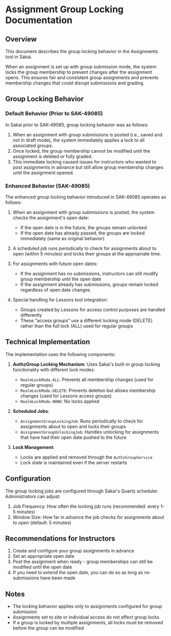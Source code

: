 # Assignment Group Locking Documentation

## Overview

This document describes the group locking behavior in the Assignments tool in Sakai.

When an assignment is set up with group submission mode, the system locks the group membership to prevent changes after the assignment opens. This ensures fair and consistent group assignments and prevents membership changes that could disrupt submissions and grading.

## Group Locking Behavior

### Default Behavior (Prior to SAK-49085)

In Sakai prior to SAK-49085, group locking behavior was as follows:

1. When an assignment with group submissions is posted (i.e., saved and not in draft mode), the system immediately applies a lock to all associated groups.
2. Once locked, the group membership cannot be modified until the assignment is deleted or fully graded.
3. This immediate locking caused issues for instructors who wanted to post assignments in advance but still allow group membership changes until the assignment opened.

### Enhanced Behavior (SAK-49085)

The enhanced group locking behavior introduced in SAK-49085 operates as follows:

1. When an assignment with group submissions is posted, the system checks the assignment's open date:
   - If the open date is in the future, the groups remain unlocked
   - If the open date has already passed, the groups are locked immediately (same as original behavior)

2. A scheduled job runs periodically to check for assignments about to open (within 5 minutes) and locks their groups at the appropriate time.

3. For assignments with future open dates:
   - If the assignment has no submissions, instructors can still modify group membership until the open date
   - If the assignment already has submissions, groups remain locked regardless of open date changes

4. Special handling for Lessons tool integration:
   - Groups created by Lessons for access control purposes are handled differently
   - These "access groups" use a different locking mode (DELETE) rather than the full lock (ALL) used for regular groups

## Technical Implementation

The implementation uses the following components:

1. **AuthzGroup Locking Mechanism**: Uses Sakai's built-in group locking functionality with different lock modes:
   - `RealmLockMode.ALL`: Prevents all membership changes (used for regular groups)
   - `RealmLockMode.DELETE`: Prevents deletion but allows membership changes (used for Lessons access groups)
   - `RealmLockMode.NONE`: No locks applied

2. **Scheduled Jobs**:
   - `AssignmentGroupLockingJob`: Runs periodically to check for assignments about to open and locks their groups
   - `AssignmentGroupUnlockingJob`: Handles unlocking for assignments that have had their open date pushed to the future

3. **Lock Management**:
   - Locks are applied and removed through the `AuthzGroupService`
   - Lock state is maintained even if the server restarts

## Configuration

The group locking jobs are configured through Sakai's Quartz scheduler. Administrators can adjust:

1. Job Frequency: How often the locking job runs (recommended: every 1-5 minutes)
2. Window Size: How far in advance the job checks for assignments about to open (default: 5 minutes)

## Recommendations for Instructors

1. Create and configure your group assignments in advance
2. Set an appropriate open date
3. Post the assignment when ready - group memberships can still be modified until the open date
4. If you need to extend the open date, you can do so as long as no submissions have been made

## Notes

- The locking behavior applies only to assignments configured for group submission
- Assignments set to site or individual access do not affect group locks
- If a group is locked by multiple assignments, all locks must be removed before the group can be modified
